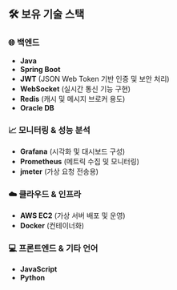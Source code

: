 ## 🛠️ 보유 기술 스택

### 🌐 백엔드
- **Java**
- **Spring Boot**
- **JWT** (JSON Web Token 기반 인증 및 보안 처리)
- **WebSocket** (실시간 통신 기능 구현)
- **Redis** (캐시 및 메시지 브로커 용도)
- **Oracle DB**

### 📈 모니터링 & 성능 분석
- **Grafana** (시각화 및 대시보드 구성)
- **Prometheus** (메트릭 수집 및 모니터링)
- **jmeter** (가상 요청 전송용)  
### ☁️ 클라우드 & 인프라
- **AWS EC2** (가상 서버 배포 및 운영)
- **Docker** (컨테이너화)
### 💻 프론트엔드 & 기타 언어
- **JavaScript**
- **Python**

